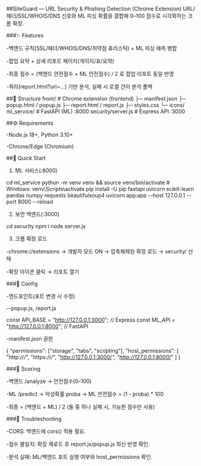 ##SiteGuard — URL Security & Phishing Detection (Chrome Extension)
URL/헤더/SSL/WHOIS/DNS 신호와 ML 피싱 확률을 결합해 0–100 점수로 시각화하는 크롬 확장.

###✨ Features

-백엔드 규칙(SSL/헤더/WHOIS/DNS/취약점 휴리스틱) + ML 피싱 예측 병합

-팝업 요약 + 상세 리포트 페이지(게이지/표/요약)

-최종 점수 = (백엔드 안전점수 + ML 안전점수) / 2 로 팝업·리포트 동일 반영

-쿼리(report.html?url=...) 기반 분석, 실패 시 로컬 간이 분석 폴백

##📁 Structure
front/            # Chrome extension (frontend)
  ├─ manifest.json
  ├─ popup.html / popup.js
  ├─ report.html / report.js
  ├─ styles.css
  └─ icons/
ml_service/          # FastAPI (ML)  :8000
security/server.js   # Express API    :3000

##⚙️ Requirements

-Node.js 18+, Python 3.10+

-Chrome/Edge (Chromium)

##🚀 Quick Start

1. ML 서비스(:8000)

cd ml_service
python -m venv venv && source venv/bin/activate  # Windows: venv\Scripts\activate
pip install -U pip fastapi uvicorn scikit-learn pandas numpy requests beautifulsoup4
uvicorn app:app --host 127.0.0.1 --port 8000 --reload


2. 보안 백엔드(:3000)

cd security
npm i
node server.js


3. 크롬 확장 로드

-chrome://extensions → 개발자 모드 ON → 압축해제된 확장 로드 → security/ 선택

-확장 아이콘 클릭 → 리포트 열기

###🔧 Config

-엔드포인트(포트 변경 시 수정)

--popup.js, report.js

const API_BASE = "http://127.0.0.1:3000"; // Express
const ML_API   = "http://127.0.0.1:8000"; // FastAPI


-manifest.json 권한

{
  "permissions": ["storage", "tabs", "scripting"],
  "host_permissions": [
    "http://*/*", "https://*/*",
    "http://127.0.0.1:3000/*",
    "http://127.0.0.1:8000/*"
  ]
}

###🧠 Scoring

-백엔드 /analyze → 안전점수(0–100)

-ML /predict → 악성확률 proba → ML 안전점수 = (1 - proba) * 100

-최종 = (백엔드 + ML) / 2 (둘 중 하나 실패 시, 가능한 점수만 사용)

###🧪 Troubleshooting

-CORS: 백엔드에 cors() 적용 필요.

-점수 불일치: 확장 재로드 후 report.js/popup.js 최신 반영 확인.

-분석 실패: ML/백엔드 포트 실행 여부와 host_permissions 확인.
